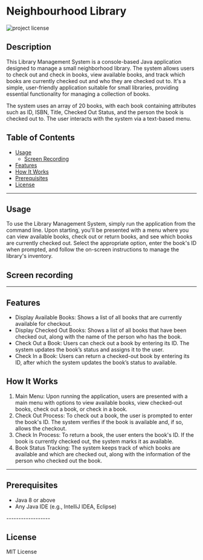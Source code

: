 # Neighbourhood Library

![project license](https://img.shields.io/badge/license-MIT-blue.svg)

## Description

This Library Management System is a console-based Java application designed to manage a small neighborhood library. The system allows users to check out and check in books, view available books, and track which books are currently checked out and who they are checked out to. It's a simple, user-friendly application suitable for small libraries, providing essential functionality for managing a collection of books.

The system uses an array of 20 books, with each book containing attributes such as ID, ISBN, Title, Checked Out Status, and the person the book is checked out to. The user interacts with the system via a text-based menu.

## Table of Contents

- [Usage](#usage)
    - [Screen Recording](#screen-recording)
- [Features](#features)
- [How It Works](#How-It-Works)
- [Prerequisites](#prerequisites)
- [License](#license)

------------------

## Usage
To use the Library Management System, simply run the application from the command line. Upon starting, you'll be presented with a menu where you can view available books, check out or return books, and see which books are currently checked out. Select the appropriate option, enter the book's ID when prompted, and follow the on-screen instructions to manage the library's inventory.

## Screen recording


------------------

## Features
<ul>
<li> Display Available Books: Shows a list of all books that are currently available for checkout.
<li> Display Checked Out Books: Shows a list of all books that have been checked out, along with the name of the person who has the book.
<li> Check Out a Book: Users can check out a book by entering its ID. The system updates the book’s status and assigns it to the user.
<li> Check In a Book: Users can return a checked-out book by entering its ID, after which the system updates the book’s status to available.
</ul>

## How It Works
1. Main Menu: Upon running the application, users are presented with a main menu with options to view available books, view checked-out books, check out a book, or check in a book.
2. Check Out Process: To check out a book, the user is prompted to enter the book's ID. The system verifies if the book is available and, if so, allows the checkout.
3. Check In Process: To return a book, the user enters the book's ID. If the book is currently checked out, the system marks it as available.
4. Book Status Tracking: The system keeps track of which books are available and which are checked out, along with the information of the person who checked out the book.

------------------

## Prerequisites
<ul>
<li>Java 8 or above
<li>Any Java IDE (e.g., IntelliJ IDEA, Eclipse)
</ul>
------------------


## License
MIT License
